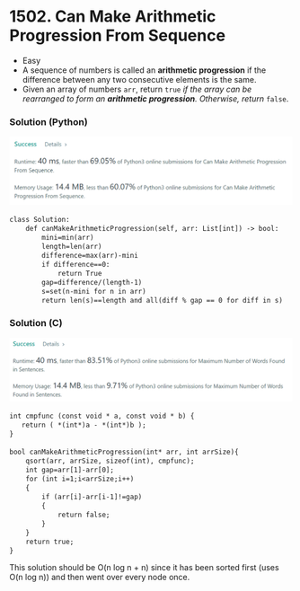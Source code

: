 # 1502. Can Make Arithmetic Progression From Sequence

* Easy
* A sequence of numbers is called an **arithmetic progression** if the difference between any two consecutive elements is the same.
* Given an array of numbers `arr`, return `true` _if the array can be rearranged to form an **arithmetic progression**. Otherwise, return_ `false`.

### Solution (Python)

![](<../.gitbook/assets/image (3) (1) (1) (1).png>)

```
class Solution:
    def canMakeArithmeticProgression(self, arr: List[int]) -> bool:
        mini=min(arr)
        length=len(arr)
        difference=max(arr)-mini
        if difference==0:
            return True
        gap=difference/(length-1)
        s=set(n-mini for n in arr)
        return len(s)==length and all(diff % gap == 0 for diff in s)
```

### Solution (C)

![](<../.gitbook/assets/image (6) (1) (1) (1) (1) (1).png>)

```
int cmpfunc (const void * a, const void * b) {
   return ( *(int*)a - *(int*)b );
}

bool canMakeArithmeticProgression(int* arr, int arrSize){
    qsort(arr, arrSize, sizeof(int), cmpfunc);
    int gap=arr[1]-arr[0];
    for (int i=1;i<arrSize;i++)
    {
        if (arr[i]-arr[i-1]!=gap)
        {
            return false;
        }
    }
    return true;
}
```

This solution should be O(n log n + n) since it has been sorted first (uses O(n log n)) and then went over every node once.&#x20;

